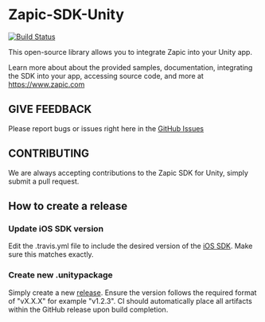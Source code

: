 # Zapic-SDK-Unity

[![Build Status](https://travis-ci.org/ZapicInc/Zapic-SDK-Unity.svg?branch=master)](https://travis-ci.org/ZapicInc/Zapic-SDK-Unity)

This open-source library allows you to integrate Zapic into your Unity app.

Learn more about about the provided samples, documentation, integrating the SDK into your app, accessing source code, and more at https://www.zapic.com

GIVE FEEDBACK
-------------
Please report bugs or issues right here in the [GitHub Issues](https://github.com/ZapicInc/Zapic-SDK-Unity/issues)

CONTRIBUTING
-------------
We are always accepting contributions to the Zapic SDK for Unity, simply submit a pull request.

How to create a release
-------------

### Update iOS SDK version

Edit the .travis.yml file to include the desired version of the [iOS SDK](https://github.com/ZapicInc/Zapic-SDK-iOS). Make sure this matches exactly.

### Create new .unitypackage

Simply create a new [release](https://github.com/ZapicInc/Zapic-SDK-Unity/releases). Ensure the version follows the required format of "vX.X.X" for example "v1.2.3". CI should automatically place all artifacts within the GitHub release upon build completion.

